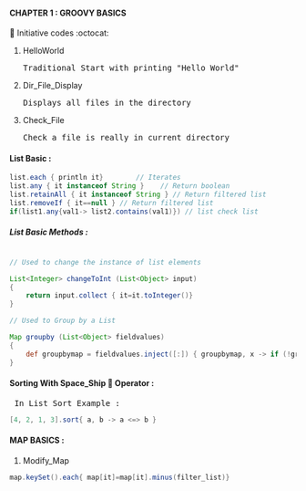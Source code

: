 #### CHAPTER 1 : GROOVY BASICS  <br> 
:green_book: Initiative codes :octocat:
<ol>
<li>HelloWorld</li><pre>Traditional Start with printing "Hello World"</pre>
<li>Dir_File_Display</li><pre>Displays all files in the directory</pre>
<li>Check_File</li><pre>Check a file is really in current directory</pre>
</ol>

#### List Basic :<br>
```groovy
list.each { println it}        // Iterates
list.any { it instanceof String }    // Return boolean
list.retainAll { it instanceof String } // Return filtered list
list.removeIf { it==null } // Return filtered list
if(list1.any{val1-> list2.contains(val1)}) // list check list

```
##### List Basic Methods : <br>
```groovy

// Used to change the instance of list elements

List<Integer> changeToInt (List<Object> input)
{
	return input.collect { it=it.toInteger()}
}

// Used to Group by a List

Map groupby (List<Object> fieldvalues)
{
	def groupbymap = fieldvalues.inject([:]) { groupbymap, x -> if (!groupbymap[x]) groupbymap[x] = 0; groupbymap[x] += 1; groupbymap }
}

```

#### Sorting With Space_Ship :rocket: Operator :
<pre> In List Sort Example : </pre>
```groovy
[4, 2, 1, 3].sort{ a, b -> a <=> b }
```
#### MAP BASICS : <br>
1. Modify_Map
```groovy
map.keySet().each{ map[it]=map[it].minus(filter_list)}
```
